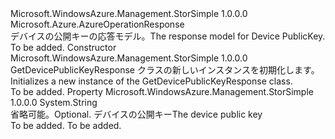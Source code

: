 <Type Name="GetDevicePublicKeyResponse" FullName="Microsoft.WindowsAzure.Management.StorSimple.Models.GetDevicePublicKeyResponse">
  <TypeSignature Language="C#" Value="public class GetDevicePublicKeyResponse : Microsoft.Azure.AzureOperationResponse" />
  <TypeSignature Language="ILAsm" Value=".class public auto ansi beforefieldinit GetDevicePublicKeyResponse extends Microsoft.Azure.AzureOperationResponse" />
  <TypeSignature Language="DocId" Value="T:Microsoft.WindowsAzure.Management.StorSimple.Models.GetDevicePublicKeyResponse" />
  <TypeSignature Language="VB.NET" Value="Public Class GetDevicePublicKeyResponse&#xA;Inherits AzureOperationResponse" />
  <TypeSignature Language="F#" Value="type GetDevicePublicKeyResponse = class&#xA;    inherit AzureOperationResponse" />
  <AssemblyInfo>
    <AssemblyName>Microsoft.WindowsAzure.Management.StorSimple</AssemblyName>
    <AssemblyVersion>1.0.0.0</AssemblyVersion>
  </AssemblyInfo>
  <Base>
    <BaseTypeName>Microsoft.Azure.AzureOperationResponse</BaseTypeName>
  </Base>
  <Interfaces />
  <Docs>
    <summary>
            <span data-ttu-id="c2c96-101">デバイスの公開キーの応答モデル。</span><span class="sxs-lookup"><span data-stu-id="c2c96-101">The response model for Device PublicKey.</span></span>
            </summary>
    <remarks>To be added.</remarks>
  </Docs>
  <Members>
    <Member MemberName=".ctor">
      <MemberSignature Language="C#" Value="public GetDevicePublicKeyResponse ();" />
      <MemberSignature Language="ILAsm" Value=".method public hidebysig specialname rtspecialname instance void .ctor() cil managed" />
      <MemberSignature Language="DocId" Value="M:Microsoft.WindowsAzure.Management.StorSimple.Models.GetDevicePublicKeyResponse.#ctor" />
      <MemberSignature Language="VB.NET" Value="Public Sub New ()" />
      <MemberType>Constructor</MemberType>
      <AssemblyInfo>
        <AssemblyName>Microsoft.WindowsAzure.Management.StorSimple</AssemblyName>
        <AssemblyVersion>1.0.0.0</AssemblyVersion>
      </AssemblyInfo>
      <Parameters />
      <Docs>
        <summary>
            <span data-ttu-id="c2c96-102">GetDevicePublicKeyResponse クラスの新しいインスタンスを初期化します。</span><span class="sxs-lookup"><span data-stu-id="c2c96-102">Initializes a new instance of the GetDevicePublicKeyResponse class.</span></span>
            </summary>
        <remarks>To be added.</remarks>
      </Docs>
    </Member>
    <Member MemberName="DevicePublicKey">
      <MemberSignature Language="C#" Value="public string DevicePublicKey { get; set; }" />
      <MemberSignature Language="ILAsm" Value=".property instance string DevicePublicKey" />
      <MemberSignature Language="DocId" Value="P:Microsoft.WindowsAzure.Management.StorSimple.Models.GetDevicePublicKeyResponse.DevicePublicKey" />
      <MemberSignature Language="VB.NET" Value="Public Property DevicePublicKey As String" />
      <MemberSignature Language="F#" Value="member this.DevicePublicKey : string with get, set" Usage="Microsoft.WindowsAzure.Management.StorSimple.Models.GetDevicePublicKeyResponse.DevicePublicKey" />
      <MemberType>Property</MemberType>
      <AssemblyInfo>
        <AssemblyName>Microsoft.WindowsAzure.Management.StorSimple</AssemblyName>
        <AssemblyVersion>1.0.0.0</AssemblyVersion>
      </AssemblyInfo>
      <ReturnValue>
        <ReturnType>System.String</ReturnType>
      </ReturnValue>
      <Docs>
        <summary>
            <span data-ttu-id="c2c96-103">省略可能。</span><span class="sxs-lookup"><span data-stu-id="c2c96-103">Optional.</span></span> <span data-ttu-id="c2c96-104">デバイスの公開キー</span><span class="sxs-lookup"><span data-stu-id="c2c96-104">The device public key</span></span>
            </summary>
        <value>To be added.</value>
        <remarks>To be added.</remarks>
      </Docs>
    </Member>
  </Members>
</Type>